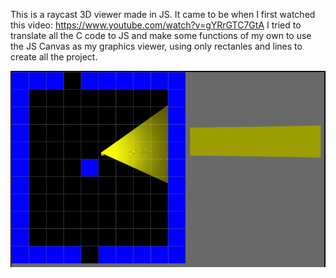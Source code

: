This is a raycast 3D viewer made in JS. It came to be when I first watched this video: https://www.youtube.com/watch?v=gYRrGTC7GtA
I tried to translate all the C code to JS and make some functions of my own to use the JS Canvas as my graphics viewer, using only rectanles and lines to create all the project.

![gif](assets/2dto3d.gif)